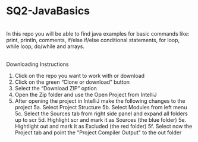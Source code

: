 # SQ2-JavaBasics
</br> In this repo you will be able to find java examples for basic commands like: print, println, comments, if/else if/else conditional statements, for loop, while loop, do/while and arrays.

</br>Downloading Instructions</br>
1. Click on the repo you want to work with or download
2. Click on the green “Clone or download” button
3. Select the “Download ZIP” option
4. Open the Zip folder and use the Open Project from IntelliJ
5. After opening the project in IntelliJ make the following changes to the project
  5a. Select Project Structure
  5b. Select Modules from left menu
  5c. Select the Sources tab from right side panel and expand all folders up to scr
  5d. Highlight scr and mark it as Sources (the blue folder)
  5e. Hightlight out and mark it as Excluded (the red folder)
  5f. Select now the Project tab and point the "Project Compiler Output" to the out folder
